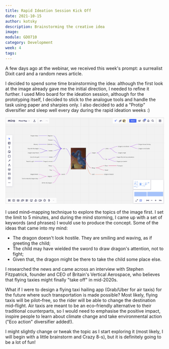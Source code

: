 ```yaml
---
title: Rapid Ideation Session Kick Off
date: 2021-10-15
author: kotsky
description: Brainstorming the creative idea
image: 
module: GDO710
category: Development
week: 4
tags: 
---
```

A few days ago at the webinar, we received this week's prompt: a surrealist Dixit card and a random news article. 

I decided to spend some time brainstorming the idea: although the first look at the image already gave me the initial direction, I needed to refine it further. I used Miro board for the ideation session, although for the prototyping itself, I decided to stick to the analogue tools and handle the task using paper and sharpies only. I also decided to add a "Protip" diversifier and sleep well every day during the rapid ideation weeks :)

![Miro Board](./img/04-ideation.jpg)

I used mind–mapping technique to explore the topics of the image first. I set the limit to 5 minutes, and during the mind storming, I came up with a set of keywords (and phrases) I would use to produce the concept. Some of the ideas that came into my mind:

- The dragon doesn't look hostile. They are smiling and waving, as if greeting the child;
- The child may have wielded the sword to draw dragon's attention, not to fight;
- Given that, the dragon might be there to take the child some place else.

I researched the news and came across an interview with Stephen Fitzpatrick, founder and CEO of Britain's Vertical Aerospace, who believes that flying taxies might finally "take off" in mid-2020s. 

What if I were to design a flying taxi hailing app (Grab/Uber for air taxis) for the future where such transportation is made possible? Most likely, flying taxis will be pilot–free, so the rider will be able to change the destination mid–flight. Air taxis are meant to be an eco–friendly alternative to their traditional counterparts, so I would need to emphasise the positive impact, inspire people to learn about climate change and take environmental action ("Eco action" diversifier added!). 

I might slightly change or tweak the topic as I start exploring it (most likely, I will begin with a little brainstorm and Crazy 8-s), but it is definitely going to be a lot of fun!